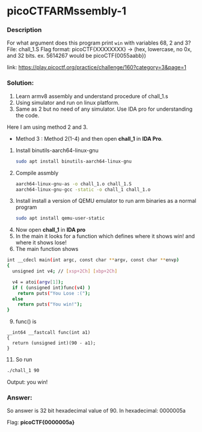 # picoCTFARMssembly-1
### Description
  For what argument does this program 
  print `win` with variables 68, 2 and 3? 
  File: chall_1.S 
  Flag format: picoCTF{XXXXXXXX} -> 
  (hex, lowercase, no 0x, and 32 bits. ex. 5614267 would be picoCTF{0055aabb})
  

link: https://play.picoctf.org/practice/challenge/160?category=3&page=1

### Solution:

1. Learn armv8 assembly and understand procedure of chall_1.s
2. Using simulator and run on linux platform.
3. Same as 2 but no need of any simulator. Use IDA pro for understanding the code.   


Here I am using method 2 and 3.
* Method 3 : Method 2(1-4) and then open <b>chall_1</b> in <b>IDA Pro</b>.
    
1. Install binutils-aarch64-linux-gnu
   ```sh
   sudo apt install binutils-aarch64-linux-gnu
   ```
3. Compile assmbly
   ```sh
   aarch64-linux-gnu-as -o chall_1.o chall_1.S
   aarch64-linux-gnu-gcc -static -o chall_1 chall_1.o
   ```
4. Install install a version of QEMU emulator to run arm binaries as a normal program
   ```sh
   sudo apt install qemu-user-static
   ```
5. Now open <b>chall_1</b> in <b>IDA pro</b>
6. In the main it looks for a function which defines where it shows win! and where it shows lose!
7. The main function shows 
  ```sh
  int __cdecl main(int argc, const char **argv, const char **envp)
  {
    unsigned int v4; // [xsp+2Ch] [xbp+2Ch]

    v4 = atoi(argv[1]);
    if ( (unsigned int)func(v4) )
      return puts("You Lose :(");
    else
      return puts("You win!");
  }
  ```
9. func() is
  ```
  __int64 __fastcall func(int a1)
  {
    return (unsigned int)(90 - a1);
  }
  ```
11. So run
   ```sh
   ./chall_1 90
   ```
   Output: you win!
### Answer:
So answer is 32 bit hexadecimal value of 90.
In hexadecimal: 0000005a


Flag: <b>picoCTF{0000005a}</b>

   
    
